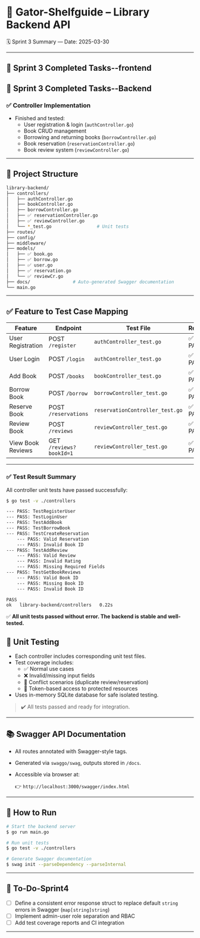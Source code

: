 # 📘 Gator-Shelfguide – Library Backend API  
🗓️ Sprint 3 Summary — Date: 2025-03-30

---
## 📌 Sprint 3 Completed Tasks--frontend


## 📌 Sprint 3 Completed Tasks--Backend

### ✅ Controller Implementation

- Finished and tested:
  - User registration & login (`authController.go`)
  - Book CRUD management
  - Borrowing and returning books (`borrowController.go`)
  - Book reservation (`reservationController.go`)
  - Book review system (`reviewController.go`)

---

## 📁 Project Structure

```bash
library-backend/
├── controllers/         
│   ├── authController.go          
│   ├── bookController.go          
│   ├── borrowController.go        
│   ├── ✅ reservationController.go    
│   ├── ✅ reviewController.go         
│   └── *_test.go                 # Unit tests
├── routes/             
├── config/             
├── middleware/
├── models/
│   ├── ✅ book.go        
│   ├── ✅ borrow.go           
│   ├── ✅ user.go        
│   ├── ✅ reservation.go    
│   └── ✅ reviewCr.go         
├── docs/                # Auto-generated Swagger documentation
└── main.go             
```

---

## ✅ Feature to Test Case Mapping

| Feature              | Endpoint                | Test File                     | Result     |
|----------------------|--------------------------|-------------------------------|------------|
| User Registration    | POST `/register`         | `authController_test.go`      | ✅ PASS     |
| User Login           | POST `/login`            | `authController_test.go`      | ✅ PASS     |
| Add Book             | POST `/books`            | `bookController_test.go`      | ✅ PASS     |
| Borrow Book          | POST `/borrow`           | `borrowController_test.go`    | ✅ PASS     |
| Reserve Book         | POST `/reservations`     | `reservationController_test.go` | ✅ PASS  |
| Review Book          | POST `/reviews`          | `reviewController_test.go`    | ✅ PASS     |
| View Book Reviews    | GET `/reviews?bookId=1`  | `reviewController_test.go`    | ✅ PASS     |

---
### ✅ Test Result Summary

All controller unit tests have passed successfully:

```bash
$ go test -v ./controllers

--- PASS: TestRegisterUser
--- PASS: TestLoginUser
--- PASS: TestAddBook
--- PASS: TestBorrowBook
--- PASS: TestCreateReservation
    --- PASS: Valid Reservation
    --- PASS: Invalid Book ID
--- PASS: TestAddReview
    --- PASS: Valid Review
    --- PASS: Invalid Rating
    --- PASS: Missing Required Fields
--- PASS: TestGetBookReviews
    --- PASS: Valid Book ID
    --- PASS: Missing Book ID
    --- PASS: Invalid Book ID

PASS
ok   library-backend/controllers   0.22s
```

✅ **All unit tests passed without error. The backend is stable and well-tested.**
## 🧪 Unit Testing

- Each controller includes corresponding unit test files.
- Test coverage includes:
  - ✅ Normal use cases
  - ❌ Invalid/missing input fields
  - 🔁 Conflict scenarios (duplicate review/reservation)
  - 🔐 Token-based access to protected resources
- Uses in-memory SQLite database for safe isolated testing.

> ✔️ All tests passed and ready for integration.

---

## 📚 Swagger API Documentation

- All routes annotated with Swagger-style tags.
- Generated via `swaggo/swag`, outputs stored in `/docs`.
- Accessible via browser at:

  👉 `http://localhost:3000/swagger/index.html`

---

## 🚀 How to Run

```bash
# Start the backend server
$ go run main.go

# Run unit tests
$ go test -v ./controllers

# Generate Swagger documentation
$ swag init --parseDependency --parseInternal
```

---

## 📝 To-Do-Sprint4

- [ ] Define a consistent error response struct to replace default `string` errors in Swagger (`map[string]string`)
- [ ] Implement admin-user role separation and RBAC
- [ ] Add test coverage reports and CI integration
---
